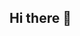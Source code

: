 ## Hi there 👋

<!--
**Ayasgithub/Ayasgithub** is a ✨ _special_ ✨ repository because its `README.md` (this file) appears on your GitHub profile.

Here are some infos about me:

- 🔭 I’m currently working on my tech career
- 🌱 I’m currently learning Data and software engineering
- 👯 I’m looking to collaborate on interesting projects
- 🤔 I’m looking for help with starting
- 💬 Ask me about anything
- 📫 How to reach me: github or linkedin
